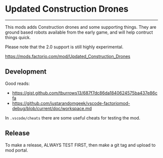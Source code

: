 # Updated Construction Drones

--------------------------------------

This mods adds Construction drones and some supporting things.
They are ground based robots available from the early game, and will help contruct things quick.

Please note that the 2.0 support is still highly experimental.

<https://mods.factorio.com/mod/Updated_Construction_Drones>

## Development

Good reads:

* <https://gist.github.com/tburrows13/687f7dc86da1840624575ba437e86cfa>
* <https://github.com/justarandomgeek/vscode-factoriomod-debug/blob/current/doc/workspace.md>

In `.vscode/cheats` there are some useful cheats for testing the mod.

## Release

To make a release, ALWAYS TEST FIRST, then make a git tag and upload to mod portal.
